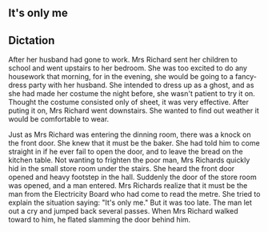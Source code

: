 ## It's only me

## Dictation

After her husband had gone to work. Mrs Richard sent her children to school and went upstairs to her bedroom. She was too excited to do any housework that morning, for in the evening, she would be going to a fancy-dress party with her husband. She intended to dress up as a ghost, and as she had made her costume the night before, she wasn't patient to try it on. Thought the costume consisted only of sheet, it was very effective. After puting it on, Mrs Richard went downstairs. She wanted to find out weather it would be comfortable to wear.

Just as Mrs Richard was entering the dinning room, there was a knock on the front door. She knew that it must be the baker. She had told him to come straight in if he ever fail to open the door, and to leave the bread on the kitchen table. Not wanting to frighten the poor man, Mrs Richards quickly hid in the small store room under the stairs. She heard the front door opened and heavy footstep in the hall. Suddenly the door of the store room was opened, and a man entered. Mrs Richards realize that it must be the man from the Electricity Board who had come to read the metre. She tried to explain the situation saying: "It's only me." But it was too late. The man let out a cry and jumped back several passes. When Mrs Richard walked toward to him, he flated slamming the door behind him.
